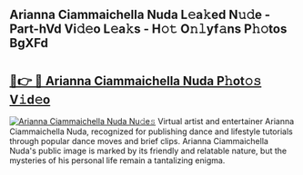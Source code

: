 ## Arianna Ciammaichella Nuda L𝚎a𝚔ed N𝚞𝚍e - Part-hVd Vi𝚍𝚎o L𝚎a𝚔s - H𝚘𝚝 O𝚗𝚕yf𝚊ns P𝚑𝚘tos BgXFd

# <h2><a href="http://kf5y8q.oniu.top/?m=Arianna+Ciammaichella+Nuda">🔗👉 🔴 Arianna Ciammaichella Nuda P𝚑ot𝚘𝚜 V𝚒d𝚎o</a></h2>

[![Arianna Ciammaichella Nuda Nu𝚍e𝚜](https://i.imgur.com/0qMVB7G.gif)](http://kf5y8q.oniu.top/?m=Arianna+Ciammaichella+Nuda)
Virtual artist and entertainer Arianna Ciammaichella Nuda, recognized for publishing dance and lifestyle tutorials through popular dance moves and brief clips. Arianna Ciammaichella Nuda's public image is marked by its friendly and relatable nature, but the mysteries of his personal life remain a tantalizing enigma.  
